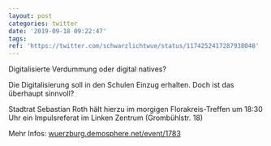 ```yaml
---
layout: post
categories: twitter
date: '2019-09-18 09:22:47'
tags: 
ref: 'https://twitter.com/schwarzlichtwue/status/1174252417287938048'
---
```

Digitalisierte Verdummung oder digital natives?



Die Digitalisierung soll in den Schulen Einzug erhalten. Doch ist das überhaupt sinnvoll?



Stadtrat Sebastian Roth hält hierzu im morgigen Florakreis-Treffen um 18:30 Uhr ein Impulsreferat im Linken Zentrum (Grombühlstr. 18)

Mehr Infos: [wuerzburg.demosphere.net/event/1783](https://wuerzburg.demosphere.net/event/1783)